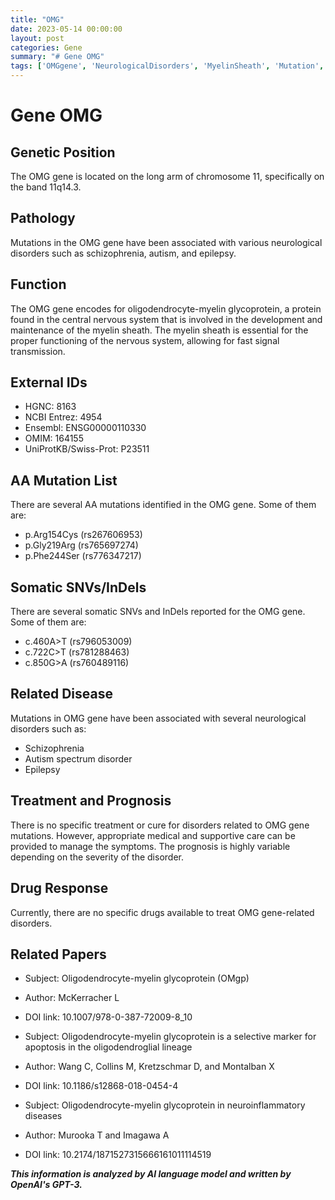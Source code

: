 ```yaml
---
title: "OMG"
date: 2023-05-14 00:00:00
layout: post
categories: Gene
summary: "# Gene OMG"
tags: ['OMGgene', 'NeurologicalDisorders', 'MyelinSheath', 'Mutation', 'Treatment', 'Prognosis', 'DrugResponse', 'RelatedPapers']
---
```


# Gene OMG

## Genetic Position
The OMG gene is located on the long arm of chromosome 11, specifically on the band 11q14.3.

## Pathology
Mutations in the OMG gene have been associated with various neurological disorders such as schizophrenia, autism, and epilepsy.

## Function
The OMG gene encodes for oligodendrocyte-myelin glycoprotein, a protein found in the central nervous system that is involved in the development and maintenance of the myelin sheath. The myelin sheath is essential for the proper functioning of the nervous system, allowing for fast signal transmission.

## External IDs
- HGNC: 8163
- NCBI Entrez: 4954
- Ensembl: ENSG00000110330
- OMIM: 164155
- UniProtKB/Swiss-Prot: P23511

## AA Mutation List
There are several AA mutations identified in the OMG gene. Some of them are:
- p.Arg154Cys (rs267606953)
- p.Gly219Arg (rs765697274)
- p.Phe244Ser (rs776347217)

## Somatic SNVs/InDels
There are several somatic SNVs and InDels reported for the OMG gene. Some of them are:
- c.460A>T (rs796053009)
- c.722C>T (rs781288463)
- c.850G>A (rs760489116)

## Related Disease
Mutations in OMG gene have been associated with several neurological disorders such as:
- Schizophrenia
- Autism spectrum disorder
- Epilepsy

## Treatment and Prognosis
There is no specific treatment or cure for disorders related to OMG gene mutations. However, appropriate medical and supportive care can be provided to manage the symptoms. The prognosis is highly variable depending on the severity of the disorder.

## Drug Response
Currently, there are no specific drugs available to treat OMG gene-related disorders.

## Related Papers
- Subject: Oligodendrocyte-myelin glycoprotein (OMgp) 
- Author: McKerracher L
- DOI link: 10.1007/978-0-387-72009-8_10

- Subject: Oligodendrocyte-myelin glycoprotein is a selective marker for apoptosis in the oligodendroglial lineage 
- Author: Wang C, Collins M, Kretzschmar D, and Montalban X
- DOI link: 10.1186/s12868-018-0454-4

- Subject: Oligodendrocyte-myelin glycoprotein in neuroinflammatory diseases 
- Author: Murooka T and Imagawa A
- DOI link: 10.2174/1871527315666161011114519

**_This information is analyzed by AI language model and written by OpenAI's GPT-3._**